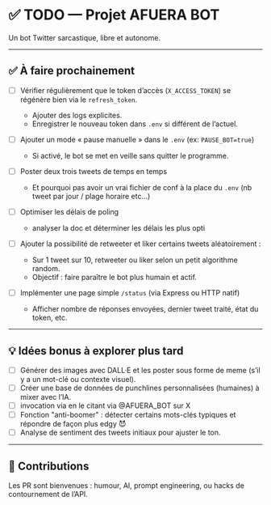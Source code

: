 # ✅ TODO — Projet AFUERA BOT

Un bot Twitter sarcastique, libre et autonome.

---

## ✅ À faire prochainement

- [ ] Vérifier régulièrement que le token d’accès (`X_ACCESS_TOKEN`) se régénère bien via le `refresh_token`.
  - Ajouter des logs explicites.
  - Enregistrer le nouveau token dans `.env` si différent de l’actuel.

- [ ] Ajouter un mode « pause manuelle » dans le `.env` (ex: `PAUSE_BOT=true`)
  - Si activé, le bot se met en veille sans quitter le programme.

- [ ] Poster deux trois tweets de temps en temps
  - Et pourquoi pas avoir un vrai fichier de conf à la place du `.env` (nb tweet par jour / plage horaire etc...)

- [ ] Optimiser les délais de poling
  - analyser la doc et déterminer les délais les plus opti

- [ ] Ajouter la possibilité de retweeter et liker certains tweets aléatoirement :
  - Sur 1 tweet sur 10, retweeter ou liker selon un petit algorithme random.
  - Objectif : faire paraître le bot plus humain et actif.

- [ ] Implémenter une page simple `/status` (via Express ou HTTP natif)
  - Afficher nombre de réponses envoyées, dernier tweet traité, état du token, etc.

---

## 💡 Idées bonus à explorer plus tard

- [ ] Générer des images avec DALL·E et les poster sous forme de meme (s’il y a un mot-clé ou contexte visuel).
- [ ] Créer une base de données de punchlines personnalisées (humaines) à mixer avec l’IA.
- [ ] invocation via en le citant via @AFUERA_BOT sur X
- [ ] Fonction "anti-boomer" : détecter certains mots-clés typiques et répondre de façon plus edgy 😈
- [ ] Analyse de sentiment des tweets initiaux pour ajuster le ton.

---

## 🤝 Contributions

Les PR sont bienvenues : humour, AI, prompt engineering, ou hacks de contournement de l’API.
